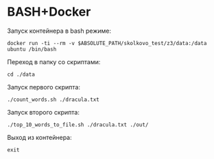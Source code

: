 # BASH+Docker

Запуск контейнера в bash режиме:

`docker run -ti --rm -v $ABSOLUTE_PATH/skolkovo_test/z3/data:/data ubuntu /bin/bash`

Переход в папку со скриптами:

`cd ./data`

Запуск первого скрипта:

`./count_words.sh ./dracula.txt`

Запуск второго  скрипта:

`./top_10_words_to_file.sh ./dracula.txt ./out/`

Выход из контейнера:

`exit`
